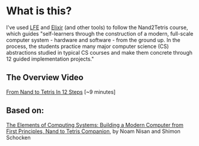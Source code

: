 # What is this?
I've used [LFE](http://lfe.io) and [Elixir](http://lfe.io) (and other tools) to follow the Nand2Tetris course, which guides "self-learners through the construction of a modern, full-scale computer system - hardware and software - from the ground up. In the process, the students practice many major computer science (CS) abstractions studied in typical CS courses and make them concrete through 12 guided implementation projects."

## The Overview Video
[From Nand to Tetris In 12 Steps](https://www.youtube.com/watch?v=JtXvUoPx4Qs) [~9 minutes]

## Based on:
[The Elements of Computing Systems: Building a Modern Computer from First Principles, Nand to Tetris Companion](http://nand2tetris.org/), by Noam Nisan and Shimon Schocken